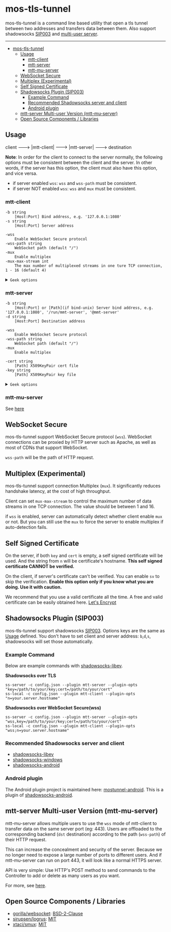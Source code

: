 # mos-tls-tunnel

mos-tls-tunnel is a command line based utility that open a tls tunnel between two addresses and transfers data between them. Also support shadowsocks [SIP003](https://shadowsocks.org/en/spec/Plugin.html) and [multi-user server](#mtt-server-multi-user-version-mtt-mu-server).

---

- [mos-tls-tunnel](#mos-tls-tunnel)
  - [Usage](#usage)
    - [mtt-client](#mtt-client)
    - [mtt-server](#mtt-server)
    - [mtt-mu-server](#mtt-mu-server)
  - [WebSocket Secure](#websocket-secure)
  - [Multiplex (Experimental)](#multiplex-experimental)
  - [Self Signed Certificate](#self-signed-certificate)
  - [Shadowsocks Plugin (SIP003)](#shadowsocks-plugin-sip003)
    - [Example Command](#example-command)
    - [Recommended Shadowsocks server and client](#recommended-shadowsocks-server-and-client)
    - [Android plugin](#android-plugin)
  - [mtt-server Multi-user Version (mtt-mu-server)](#mtt-server-multi-user-version-mtt-mu-server)
  - [Open Source Components / Libraries](#open-source-components--libraries)

## Usage

client ---> |mtt-client| ---> |mtt-server| ---> destination

 **Note**: In order for the client to connect to the server normally, the following options must be consistent between the client and the server. In other words, if the server has this option, the client must also have this option, and vice versa.

* if server enabled `wss`: `wss` and `wss-path` must be consistent.
* if server NOT enabled `wss`: `wss` and `mux` must be consistent.

### mtt-client

    -b string
        [Host:Port] Bind address, e.g. '127.0.0.1:1080'
    -s string
        [Host:Port] Server address

    -wss
        Enable WebSocket Secure protocol
    -wss-path string
        WebSocket path (default "/")
    -mux
        Enable multiplex
    -mux-max-stream int
        The max number of multiplexed streams in one ture TCP connection, 1 - 16 (default 4)

<details><summary><code>Geek options</code></summary><br>

    -sv
        Skip verify. Client won't verify the server's certificate chain and host name.
    -fast-open
        (Linux kernel 4.11+ only) Enable TCP fast open
    -n string
        Server name. Use to verify the hostname and to support virtual hosting.

    -timeout duration
        The idle timeout for connections (default 5m0s)
    -fallback-dns string
        [IP:Port] Use this server instead of system default to resolve host name in -b -r, must be an IP address.
    -verbose
        more log

</details>

### mtt-server

    -b string
        [Host:Port] or [Path](if bind-unix) Server bind address, e.g. '127.0.0.1:1080', '/run/mmt-server', '@mmt-server'
    -d string
        [Host:Port] Destination address

    -wss
        Enable WebSocket Secure protocol
    -wss-path string
        WebSocket path (default "/")
    -mux
        Enable multiplex

    -cert string
        [Path] X509KeyPair cert file
    -key string
        [Path] X509KeyPair key file

<details><summary><code>Geek options</code></summary><br>

    -bind-unix 
        Bind on unix socket instead of TCP socket. 
    -fast-open
        (Linux kernel 4.11+ only) Enable TCP fast open
    -disable-tls
        disable TLS. An extra TLS proxy is required, such as Nginx SSL Stream Module
    -n string
        Server name. Use to generate self signed certificate DNSName

    -timeout duration
        The idle timeout for connections (default 5m0s)
    -verbose
        more log

</details>

### mtt-mu-server

See [here](#mtt-server-multi-user-version-mtt-mu-server)

## WebSocket Secure

mos-tls-tunnel support WebSocket Secure protocol (`wss`). WebSocket connections can be proxied by HTTP server such as Apache, as well as most of CDNs that support WebSocket.

`wss-path` will be the path of HTTP request.

## Multiplex (Experimental)

mos-tls-tunnel support connection Multiplex (`mux`). It significantly reduces handshake latency, at the cost of high throughput.

Client can set `mux-max-stream` to control the maximum number of data streams in one TCP connection. The value should be between 1 and 16.

if `wss` is enabled, server can automatically detect whether client enable `mux` or not. But you can still use the `mux` to force the server to enable multiplex if auto-detection fails.

## Self Signed Certificate

On the server, if both `key` and `cert` is empty, a self signed certificate will be used. And the string from `n` will be certificate's hostname. **This self signed certificate CANNOT be verified.**

On the client, if server's certificate can't be verified. You can enable `sv` to skip the verification. **Enable this option only if you know what you are doing. Use it with caution.**

We recommend that you use a valid certificate all the time. A free and valid certificate can be easily obtained here. [Let's Encrypt](https://letsencrypt.org/)

## Shadowsocks Plugin (SIP003)

mos-tls-tunnel support shadowsocks [SIP003](https://shadowsocks.org/en/spec/Plugin.html). Options keys are the same as [Usage](#usage) defined. You don't have to set client and server address: `b`,`d`,`s`, shadowsocks will set those automatically. 

### Example Command 

Below are example commands with [shadowsocks-libev](https://github.com/shadowsocks/shadowsocks-libev).

**Shadowsocks over TLS**

    ss-server -c config.json --plugin mtt-server --plugin-opts "key=/path/to/your/key;cert=/path/to/your/cert"
    ss-local -c config.json --plugin mtt-client --plugin-opts "n=your.server.hostname"

**Shadowsocks over WebSocket Secure(wss)**

    ss-server -c config.json --plugin mtt-server --plugin-opts "wss,key=/path/to/your/key;cert=/path/to/your/cert"
    ss-local -c config.json --plugin mtt-client --plugin-opts "wss;n=your.server.hostname"

### Recommended Shadowsocks server and client

* [shadowsocks-libev](https://github.com/shadowsocks/shadowsocks-libev)
* [shadowsocks-windows](https://github.com/shadowsocks/shadowsocks-windows)
* [shadowsocks-android](https://github.com/shadowsocks/shadowsocks-android)

### Android plugin

The Android plugin project is maintained here: [mostunnel-android](https://github.com/IrineSistiana/mostunnel-android). This is a plugin of [shadowsocks-android](https://github.com/shadowsocks/shadowsocks-android).

## mtt-server Multi-user Version (mtt-mu-server)

mtt-mu-server allows multiple users to use the `wss` mode of mtt-client to transfer data on the same server port (eg: 443). Users are offloaded to the corresponding backend (`dst` destination) according to the path (`wss-path`) of their HTTP request.

This can increase the concealment and security of the server. Because we no longer need to expose a large number of ports to different users. And if mtt-mu-server can run on port 443, it will look like a normal HTTPS server.

API is very simple: Use HTTP's POST method to send commands to the Controller to add or delete as many users as you want.

For more, see [here](server/muti_user_server/).

## Open Source Components / Libraries

* [gorilla/websocket](https://github.com/gorilla/websocket): [BSD-2-Clause](https://github.com/gorilla/websocket/blob/master/LICENSE)
* [sirupsen/logrus](https://github.com/sirupsen/logrus): [MIT](https://github.com/sirupsen/logrus/blob/master/LICENSE)
* [xtaci/smux](https://github.com/xtaci/smux): [MIT](https://github.com/xtaci/smux/blob/master/LICENSE)